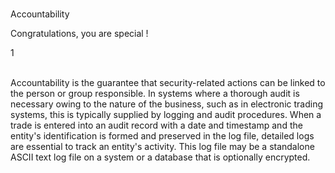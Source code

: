 <br>
<p id="title-lesson">Accountability</p>
<p id="sub-md">Congratulations, you are special !</p>
<div id="line-md">1</div>
<br>
<p id="sub-md"><span id="special-word">Accountability</span> is the guarantee that security-related actions can be linked to the person or group responsible. In systems where a thorough audit is necessary owing to the nature of the business, such as in electronic trading systems, this is typically supplied by logging and audit procedures. When a trade is entered into an audit record with a date and timestamp and the entity's identification is formed and preserved in the log file, detailed logs are essential to track an entity's activity. This log file may be a standalone ASCII text log file on a system or a database that is optionally encrypted.</p>
